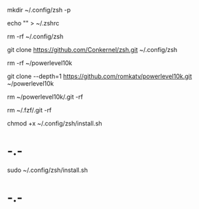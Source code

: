 mkdir ~/.config/zsh -p


echo "" > ~/.zshrc

rm -rf ~/.config/zsh

git clone https://github.com/Conkernel/zsh.git ~/.config/zsh

rm -rf ~/powerlevel10k

git clone --depth=1 https://github.com/romkatv/powerlevel10k.git ~/powerlevel10k


rm ~/powerlevel10k/.git -rf

rm ~/.fzf/.git -rf


chmod +x ~/.config/zsh/install.sh


# -.-

sudo ~/.config/zsh/install.sh

# -.-